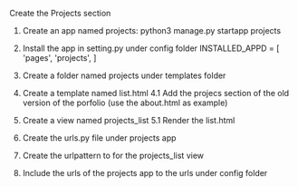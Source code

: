 Create the Projects section

1. Create an app named projects:
    python3 manage.py startapp projects 

2. Install the app in setting.py under config folder
    INSTALLED_APPD = [
        'pages',
        'projects',
    ]

3. Create a folder named projects under templates folder

4. Create a template named list.html
    4.1 Add the projecs section of the old version of the porfolio (use the about.html as example)

5. Create a view named projects_list
    5.1 Render the list.html

6. Create the urls.py file under projects app

7. Create the urlpattern to for the projects_list view

8. Include the urls of the projects app to the urls under config folder